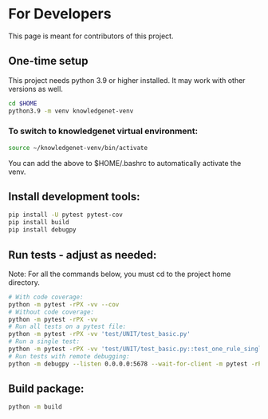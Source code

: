 # For Developers
This page is meant for contributors of this project.

## One-time setup
This project needs python 3.9 or higher installed. It may work with other versions as well.  

```bash
cd $HOME  
python3.9 -m venv knowledgenet-venv
```

### To switch to knowledgenet virtual environment:
```bash
source ~/knowledgenet-venv/bin/activate  
```
You can add the above to $HOME/.bashrc to automatically activate the venv.

## Install development tools:
```bash
pip install -U pytest pytest-cov    
pip install build  
pip install debugpy  
```

## Run tests - adjust as needed:
Note: For all the commands below, you must cd to the project home directory.  

```bash
# With code coverage:  
python -m pytest -rPX -vv --cov  
# Without code coverage:  
python -m pytest -rPX -vv  
# Run all tests on a pytest file:  
python -m pytest -rPX -vv 'test/UNIT/test_basic.py'  
# Run a single test:  
python -m pytest -rPX -vv 'test/UNIT/test_basic.py::test_one_rule_single_when_then'  
# Run tests with remote debugging:  
python -m debugpy --listen 0.0.0.0:5678 --wait-for-client -m pytest -rPX -vv 
```

## Build package:
```bash
python -m build
```

